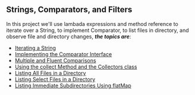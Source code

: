 Strings, Comparators, and Filters
--------------------------
In this project we'll use lambada expressions and method reference to iterate over a String, to implement Comparator, to list files in directory, and observe file and directory changes, ***the topics are***:

* [Iterating a String](https://github.com/robsonoduarte/java-functional/blob/master/strings-comparators-filters/src/main/java/br/com/mystudies/java/functional/IteratingAString.java)
* [Implementing the Comparator Interface](https://github.com/robsonoduarte/java-functional/blob/master/strings-comparators-filters/src/main/java/br/com/mystudies/java/functional/ImplementingTheComparatorInterface.java)
* [Multiple and Fluent Comparisons](https://github.com/robsonoduarte/java-functional/blob/master/strings-comparators-filters/src/main/java/br/com/mystudies/java/functional/MultipleAndFluentComparions.java)
* [Using the collect Method and the Collectors class](https://github.com/robsonoduarte/java-functional/blob/master/strings-comparators-filters/src/main/java/br/com/mystudies/java/functional/UsingTheCollectMethodAndTheCollectorsClass.java)
* [Listing All Files in a Directory](https://github.com/robsonoduarte/java-functional/blob/master/strings-comparators-filters/src/main/java/br/com/mystudies/java/functional/ListingAllFilesInADirectory.java)
* [Listing Select Files in a Directory](https://github.com/robsonoduarte/java-functional/blob/master/strings-comparators-filters/src/main/java/br/com/mystudies/java/functional/ListingSelectFilesInADirectory.java)
* [Listing Immediate Subdirectories Using flatMap](https://github.com/robsonoduarte/java-functional/blob/master/strings-comparators-filters/src/main/java/br/com/mystudies/java/functional/ListingImmediateSubdirectoriesUsingFlatMap.java)
